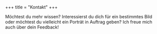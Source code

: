 +++
title = "Kontakt"
+++

Möchtest du mehr wissen?
Interessierst du dich für ein bestimmtes Bild oder möchtest du vielleicht ein Porträt in Auftrag geben?
Ich freue mich auch über dein Feedback!

